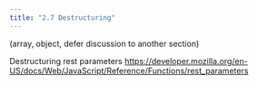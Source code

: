 ```yaml
---
title: "2.7 Destructuring"
---
```


(array, object, defer discussion to another section)

Destructuring rest parameters
https://developer.mozilla.org/en-US/docs/Web/JavaScript/Reference/Functions/rest_parameters

